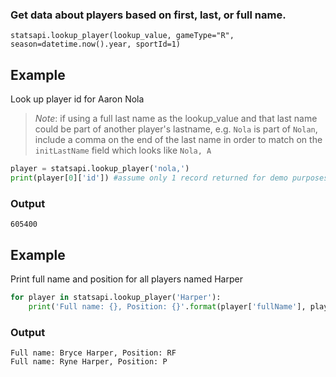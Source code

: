 ### Get data about players based on first, last, or full name.

`statsapi.lookup_player(lookup_value, gameType="R", season=datetime.now().year, sportId=1)`

## Example

Look up player id for Aaron Nola
> *Note*: if using a full last name as the lookup_value and that last name could be part of another player's lastname, e.g. `Nola` is part of `Nolan`, include a comma on the end of the last name in order to match on the `initLastName` field which looks like `Nola, A`

```python
player = statsapi.lookup_player('nola,')
print(player[0]['id']) #assume only 1 record returned for demo purposes
```

### Output

`605400`

## Example

Print full name and position for all players named Harper

```python
for player in statsapi.lookup_player('Harper'):
    print('Full name: {}, Position: {}'.format(player['fullName'], player['primaryPosition']['abbreviation']))
```

### Output

```
Full name: Bryce Harper, Position: RF
Full name: Ryne Harper, Position: P
```